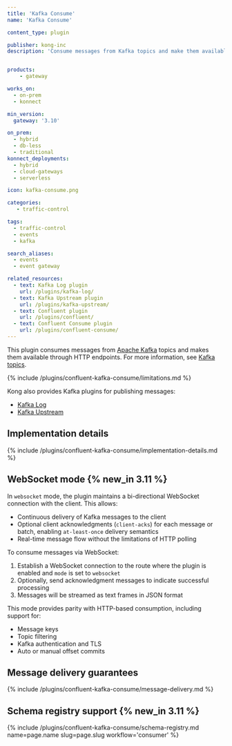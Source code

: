```yaml
---
title: 'Kafka Consume'
name: 'Kafka Consume'

content_type: plugin

publisher: kong-inc
description: 'Consume messages from Kafka topics and make them available through HTTP endpoints'


products:
    - gateway

works_on:
  - on-prem
  - konnect

min_version:
  gateway: '3.10'

on_prem:
  - hybrid
  - db-less
  - traditional
konnect_deployments:
  - hybrid
  - cloud-gateways
  - serverless

icon: kafka-consume.png

categories:
   - traffic-control

tags:
  - traffic-control
  - events
  - kafka

search_aliases:
  - events
  - event gateway

related_resources:
  - text: Kafka Log plugin
    url: /plugins/kafka-log/
  - text: Kafka Upstream plugin
    url: /plugins/kafka-upstream/
  - text: Confluent plugin
    url: /plugins/confluent/
  - text: Confluent Consume plugin
    url: /plugins/confluent-consume/
---
```


This plugin consumes messages from [Apache Kafka](https://kafka.apache.org/) topics and makes them available through HTTP endpoints.
For more information, see [Kafka topics](https://kafka.apache.org/documentation/#intro_concepts_and_terms).

{% include /plugins/confluent-kafka-consume/limitations.md %}

Kong also provides Kafka plugins for publishing messages:
* [Kafka Log](/plugins/kafka-log/)
* [Kafka Upstream](/plugins/kafka-upstream/)

## Implementation details

{% include /plugins/confluent-kafka-consume/implementation-details.md %}


## WebSocket mode {% new_in 3.11 %}

In `websocket` mode, the plugin maintains a bi-directional WebSocket connection with the client. This allows:
* Continuous delivery of Kafka messages to the client
* Optional client acknowledgments (`client-acks`) for each message or batch, enabling `at-least-once` delivery semantics
* Real-time message flow without the limitations of HTTP polling

To consume messages via WebSocket:
1. Establish a WebSocket connection to the route where the plugin is enabled and `mode` is set to `websocket`
1. Optionally, send acknowledgment messages to indicate successful processing
1. Messages will be streamed as text frames in JSON format

This mode provides parity with HTTP-based consumption, including support for:
* Message keys
* Topic filtering
* Kafka authentication and TLS
* Auto or manual offset commits

## Message delivery guarantees

{% include /plugins/confluent-kafka-consume/message-delivery.md %}

## Schema registry support {% new_in 3.11 %}

{% include /plugins/confluent-kafka-consume/schema-registry.md name=page.name slug=page.slug workflow='consumer' %}
